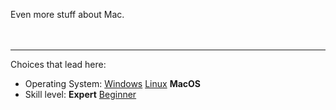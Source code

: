 Even more stuff about Mac.<br><br><br><hr>
Choices that lead here:
- Operating System: [Windows](more_aa.md) [Linux](more_ba.md) **MacOS**
- Skill level: **Expert** [Beginner](more_cb.md)
